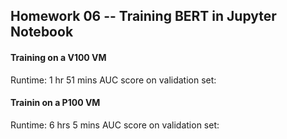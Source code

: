 ## Homework 06 -- Training BERT in Jupyter Notebook

#### Training on a V100 VM
Runtime: 1 hr 51 mins
AUC score on validation set: 

#### Trainin on a P100 VM
Runtime: 6 hrs 5 mins
AUC score on validation set: 

